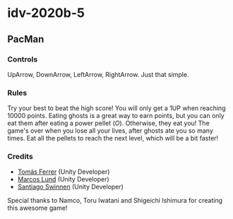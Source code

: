 # idv-2020b-5

## PacMan

### Controls

UpArrow, DownArrow, LeftArrow, RightArrow. Just that simple.

### Rules

Try your best to beat the high score! You will only get a 1UP when reaching 10000 points. Eating ghosts is a great way to earn points, but you can only eat them after eating a power pellet (*O*). Otherwise, they eat you! The game's over when you lose all your lives, after ghosts ate you so many times. Eat all the pellets to reach the next level, which will be a bit faster!

### Credits

- [Tomás Ferrer](mailto:tferrer@itba.edu.ar) (Unity Developer)
- [Marcos Lund](mailto:mlund@itba.edu.ar) (Unity Developer)
- [Santiago Swinnen](mailto:sswinnen@itba.edu.ar) (Unity Developer)

Special thanks to Namco, Toru Iwatani and Shigeichi Ishimura for creating this awesome game!
